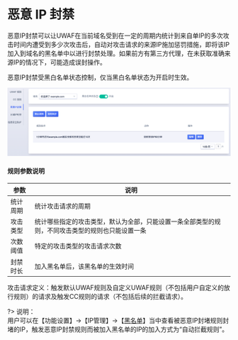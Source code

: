 # 恶意 IP 封禁

恶意IP封禁可以让UWAF在当前域名受到在一定的周期内统计到来自单IP的多次攻击时间内遭受到多少次攻击后，自动对攻击请求的来源IP施加惩罚措施，即将该IP加入到域名的黑名单中以进行封禁处理。如果前方有第三方代理，在未获取准确来源IP的情况下，可能造成误封操作。  

恶意IP封禁受黑白名单状态控制，仅当黑白名单状态为开启时生效。

![malicious_ip_img_1](/images/malicious_ip_img_1.png)

#### 规则参数说明

|参数|说明|
|-|-|
|统计周期|统计攻击请求的周期|
|攻击类型|统计哪些指定的攻击类型，默认为全部，只能设置一条全部类型的规则，不同攻击类型的规则也只能设置一条|
|次数阈值|特定的攻击类型的攻击请求次数|
|封禁时长|加入黑名单后，该黑名单的生效时间|

攻击请求定义：触发默认UWAF规则及自定义UWAF规则（不包括⽤户自定义的放行规则）的请求及触发CC规则的请求（不包括后续的拦截请求）。

?> 说明：  
⽤户可以在【功能设置】->【IP管理】->【[黑名单](/uewaf/features/expand/Black_list)】当中查看被恶意IP封堵规则封堵的IP，触发恶意IP封禁规则而被加入黑名单的IP的加入方式为“自动拦截规则”。


